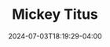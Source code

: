 ---
title: Mickey Titus
date: 2024-07-03T18:19:29-04:00
featured_image: Mickey-Titus.webp
featured_image_attr: Matt Simpkins Photography
featured_image_attr_link: https://www.mattsimpkinsphotography.com/
featured_image_alt: 
featured_image_caption: 
Socials:
  Facebook: 
  Twitter: 
  Instagram: mickey.titus25
  LinkedIn: 
  IBDB: 
  IMDb:
  Website: 
---